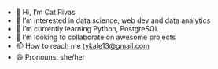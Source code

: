 - 👋 Hi, I’m Cat Rivas
- 👀 I’m interested in data science, web dev and data analytics
- 🌱 I’m currently learning Python, PostgreSQL
- 💞️ I’m looking to collaborate on awesome projects 
- 📫 How to reach me tykale13@gmail.com
- 😄 Pronouns: she/her

<!---
CatRivas/CatRivas is a ✨ special ✨ repository because its `README.md` (this file) appears on your GitHub profile.
You can click the Preview link to take a look at your changes.
--->
